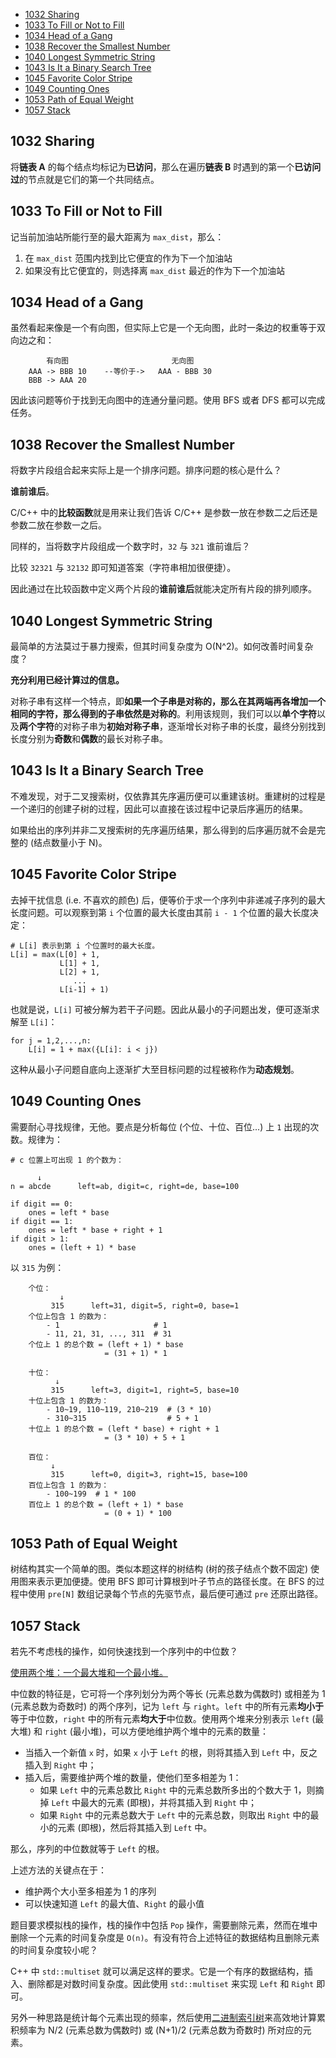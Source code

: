 
* [1032 Sharing](#1032-sharing)
* [1033 To Fill or Not to Fill](#1033-to-fill-or-not-to-fill)
* [1034 Head of a Gang](#1034-head-of-a-gang)
* [1038 Recover the Smallest Number](#1038-recover-the-smallest-number)
* [1040 Longest Symmetric String](#1040-longest-symmetric-string)
* [1043 Is It a Binary Search Tree](#1043-is-it-a-binary-search-tree)
* [1045 Favorite Color Stripe](#1045-favorite-color-stripe)
* [1049 Counting Ones](#1049-counting-ones)
* [1053 Path of Equal Weight](#1053-path-of-equal-weight)
* [1057	Stack](#1057-stack)

## 1032 Sharing

将**链表 A** 的每个结点均标记为**已访问**，那么在遍历**链表 B** 时遇到的第一个**已访问过**的节点就是它们的第一个共同结点。

## 1033 To Fill or Not to Fill

记当前加油站所能行至的最大距离为 `max_dist`，那么：
1. 在 `max_dist` 范围内找到比它便宜的作为下一个加油站
2. 如果没有比它便宜的，则选择离 `max_dist` 最近的作为下一个加油站

## 1034 Head of a Gang

虽然看起来像是一个有向图，但实际上它是一个无向图，此时一条边的权重等于双向边之和：
```
        有向图                       无向图
    AAA -> BBB 10    --等价于->   AAA - BBB 30        
    BBB -> AAA 20       
```

因此该问题等价于找到无向图中的连通分量问题。使用 BFS 或者 DFS 都可以完成任务。

## 1038 Recover the Smallest Number

将数字片段组合起来实际上是一个排序问题。排序问题的核心是什么？

**谁前谁后**。

C/C++ 中的**比较函数**就是用来让我们告诉 C/C++ 是参数一放在参数二之后还是参数二放在参数一之后。

同样的，当将数字片段组成一个数字时，`32` 与 `321` 谁前谁后？

比较 `32321` 与 `32132` 即可知道答案（字符串相加很便捷）。

因此通过在比较函数中定义两个片段的**谁前谁后**就能决定所有片段的排列顺序。

## 1040 Longest Symmetric String

最简单的方法莫过于暴力搜索，但其时间复杂度为 O(N^2)。如何改善时间复杂度？

**充分利用已经计算过的信息。**

对称子串有这样一个特点，即**如果一个子串是对称的，那么在其两端再各增加一个相同的字符，那么得到的子串依然是对称的**。利用该规则，我们可以以**单个字符**以及**两个字符**的对称子串为**初始对称子串**，逐渐增长对称子串的长度，最终分别找到长度分别为**奇数**和**偶数**的最长对称子串。

## 1043 Is It a Binary Search Tree

不难发现，对于二叉搜索树，仅依靠其先序遍历便可以重建该树。重建树的过程是一个递归的创建子树的过程，因此可以直接在该过程中记录后序遍历的结果。

如果给出的序列并非二叉搜索树的先序遍历结果，那么得到的后序遍历就不会是完整的 (结点数量小于 N)。

## 1045 Favorite Color Stripe

去掉干扰信息 (i.e. 不喜欢的颜色) 后，便等价于求一个序列中非递减子序列的最大长度问题。可以观察到第 `i` 个位置的最大长度由其前 `i - 1` 个位置的最大长度决定：
```
# L[i] 表示到第 i 个位置时的最大长度。
L[i] = max(L[0] + 1,
           L[1] + 1,
           L[2] + 1,
              ...
           L[i-1] + 1)
```
也就是说，`L[i]` 可被分解为若干子问题。因此从最小的子问题出发，便可逐渐求解至 `L[i]`：
```
for j = 1,2,...,n:
    L[i] = 1 + max({L[i]: i < j})
```
这种从最小子问题自底向上逐渐扩大至目标问题的过程被称作为**动态规划**。

## 1049 Counting Ones

需要耐心寻找规律，无他。要点是分析每位 (个位、十位、百位...) 上 `1` 出现的次数。规律为：
```
# c 位置上可出现 1 的个数为：

      ↓
n = abcde      left=ab, digit=c, right=de, base=100

if digit == 0:
    ones = left * base
if digit == 1:
    ones = left * base + right + 1
if digit > 1:
    ones = (left + 1) * base
```
以 `315` 为例：
```
    个位：
           ↓
         315      left=31, digit=5, right=0, base=1
    个位上包含 1 的数为：
        - 1                     # 1
        - 11, 21, 31, ..., 311  # 31
    个位上 1 的总个数 = (left + 1) * base
                     = (31 + 1) * 1

    十位：
          ↓
         315      left=3, digit=1, right=5, base=10
    十位上包含 1 的数为：
        - 10~19, 110~119, 210~219  # (3 * 10)
        - 310~315                  # 5 + 1
    十位上 1 的总个数 = (left * base) + right + 1 
                     = (3 * 10) + 5 + 1

    百位：
         ↓
         315      left=0, digit=3, right=15, base=100
    百位上包含 1 的数为：
        - 100~199  # 1 * 100
    百位上 1 的总个数 = (left + 1) * base 
                     = (0 + 1) * 100 
```

## 1053 Path of Equal Weight

树结构其实一个简单的图。类似本题这样的树结构 (树的孩子结点个数不固定) 使用图来表示更加便捷。使用 BFS 即可计算根到叶子节点的路径长度。在 BFS 的过程中使用 `pre[N]` 数组记录每个节点的先驱节点，最后便可通过 `pre` 还原出路径。

## 1057 Stack

若先不考虑栈的操作，如何快速找到一个序列中的中位数？

[使用两个堆：一个最大堆和一个最小堆。](https://stackoverflow.com/questions/11361320/data-structure-to-find-median)

中位数的特征是，它可将一个序列划分为两个等长 (元素总数为偶数时) 或相差为 1 (元素总数为奇数时) 的两个序列，记为 `left` 与 `right`。`left` 中的所有元素**均小于**等于中位数，`right` 中的所有元素**均大于**中位数。使用两个堆来分别表示 `left` (最大堆) 和 `right` (最小堆)，可以方便地维护两个堆中的元素的数量：

- 当插入一个新值 `x` 时，如果 `x` 小于 `Left` 的根，则将其插入到 `Left` 中，反之插入到 `Right` 中；
- 插入后，需要维护两个堆的数量，使他们至多相差为 1：
    - 如果 `Left` 中的元素总数比 `Right` 中的元素总数所多出的个数大于 1，则摘掉 `Left` 中最大的元素 (即根)，并将其插入到 `Right` 中；
    - 如果 `Right` 中的元素总数大于 `Left` 中的元素总数，则取出 `Right` 中的最小的元素 (即根)，然后将其插入到 `Left` 中。

那么，序列的中位数就等于 `Left` 的根。

上述方法的关键点在于：
- 维护两个大小至多相差为 1 的序列
- 可以快速知道 `Left` 的最大值、`Right` 的最小值

题目要求模拟栈的操作，栈的操作中包括 `Pop` 操作，需要删除元素，然而在堆中删除一个元素的时间复杂度是 `O(n)`。有没有符合上述特征的数据结构且删除元素的时间复杂度较小呢？

C++ 中 `std::multiset` 就可以满足这样的要求。它是一个有序的数据结构，插入、删除都是对数时间复杂度。因此使用 `std::multiset` 来实现 `Left` 和 `Right` 即可。

另外一种思路是统计每个元素出现的频率，然后使用[二进制索引树](https://www.geeksforgeeks.org/binary-indexed-tree-or-fenwick-tree-2/)来高效地计算累积频率为 N/2 (元素总数为偶数时) 或 (N+1)/2 (元素总数为奇数时) 所对应的元素。
